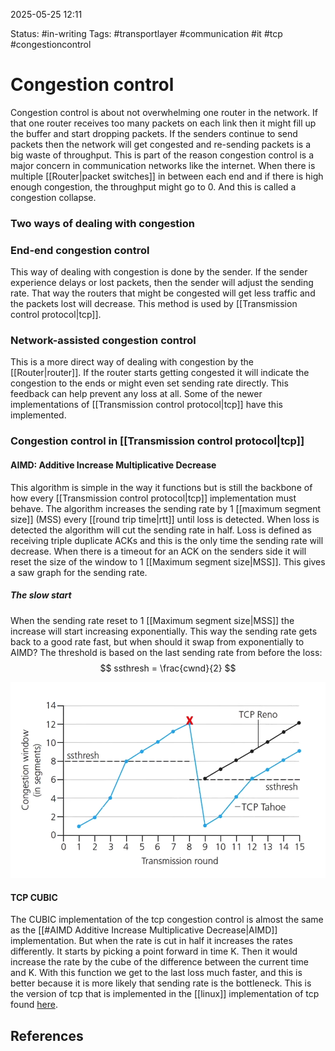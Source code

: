2025-05-25 12:11

Status: #in-writing 
Tags: #transportlayer #communication #it #tcp #congestioncontrol

# Congestion control

Congestion control is about not overwhelming one router in the network. If that one router receives too many packets on each link then it might fill up the buffer and start dropping packets. If the senders continue to send packets then the network will get congested and re-sending packets is a big waste of throughput. This is part of the reason congestion control is a major concern in communication networks like the internet.
When there is multiple [[Router|packet switches]] in between each end and if there is high enough congestion, the throughput might go to 0. And this is called a congestion collapse.

### Two ways of dealing with congestion
### End-end congestion control
This way of dealing with congestion is done by the sender. If the sender experience delays or lost packets, then the sender will adjust the sending rate. That way the routers that might be congested will get less traffic and the packets lost will decrease. This method is used by [[Transmission control protocol|tcp]]. 

### Network-assisted congestion control
This is a more direct way of dealing with congestion by the [[Router|router]]. If the router starts getting congested it will indicate the congestion to the ends or might even set sending rate directly. This feedback can help prevent any loss at all. Some of the newer implementations of [[Transmission control protocol|tcp]] have this implemented. 
### Congestion control in [[Transmission control protocol|tcp]]
#### AIMD: Additive Increase Multiplicative Decrease
This algorithm is simple in the way it functions but is still the backbone of how every [[Transmission control protocol|tcp]] implementation must behave. 
The algorithm increases the sending rate by 1 [[maximum segment size]] (MSS) every [[round trip time|rtt]] until loss is detected. When loss is detected the algorithm will cut the sending rate in half. Loss is defined as receiving triple duplicate ACKs and this is the only time the sending rate will decrease. When there is a timeout for an ACK on the senders side it will reset the size of the window to 1 [[Maximum segment size|MSS]]. This gives a saw graph for the sending rate. 
##### The slow start
When the sending rate reset to 1 [[Maximum segment size|MSS]] the increase will start increasing exponentially. This way the sending rate gets back to a good rate fast, but when should it swap from exponentially to AIMD? The threshold is based on the last sending rate from before the loss: 
$$
ssthresh = \frac{cwnd}{2}
$$

![Graph showing how both TCP reno and TCP tahoe resets after loss.](./Congestion-control-threshold.png)
#### TCP CUBIC 
The CUBIC implementation of the tcp congestion control is almost the same as the [[#AIMD Additive Increase Multiplicative Decrease|AIMD]] implementation. But when the rate is cut in half it increases the rates differently. It starts by picking a point forward in time K. Then it would increase the rate by the cube of the difference between the current time and K. With this function we get to the last loss much faster, and this is better because it is more likely that sending rate is the bottleneck. This is the version of tcp that is implemented in the [[linux]] implementation of tcp found [here](https://git.kernel.org/pub/scm/linux/kernel/git/torvalds/linux.git/tree/net/ipv4/tcp.c). 


## References